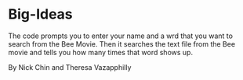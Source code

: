 # Big-Ideas
The code prompts you to enter your name and a wrd that you want to search from the Bee Movie. Then it searches the text file from the Bee movie and tells you how many times that word shows up. 

By Nick Chin and Theresa Vazapphilly 


